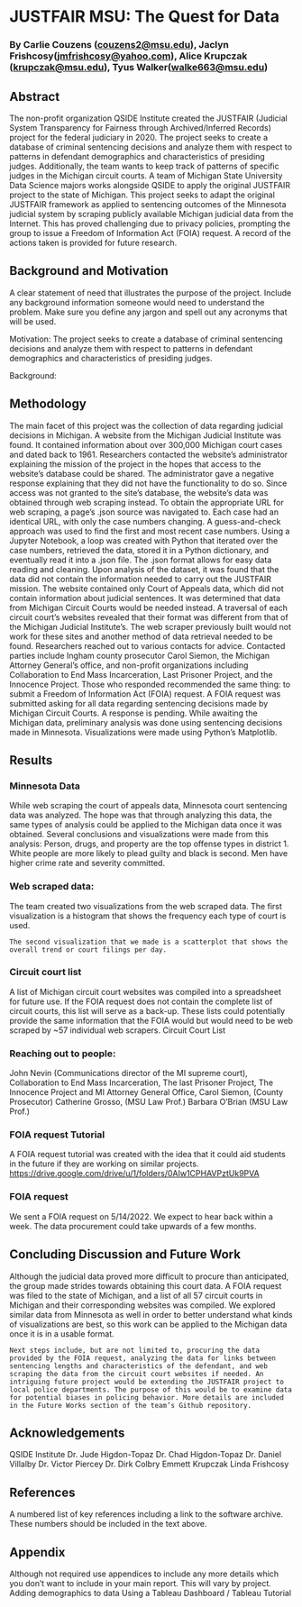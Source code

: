 # JUSTFAIR MSU: The Quest for Data
### By Carlie Couzens (couzens2@msu.edu), Jaclyn Frishcosy(jmfrishcosy@yahoo.com), Alice Krupczak (krupczak@msu.edu), Tyus Walker(walke663@msu.edu)
 
## Abstract
The non-profit organization QSIDE Institute created the JUSTFAIR (Judicial System Transparency for Fairness through Archived/Inferred Records) project for the federal judiciary in 2020. The project seeks to create a database of criminal sentencing decisions and analyze them with respect to patterns in defendant demographics and characteristics of presiding judges. Additionally, the team wants to keep track of patterns of specific judges in the Michigan circuit courts. A team of Michigan State University Data Science majors works alongside QSIDE to apply the original JUSTFAIR project to the state of Michigan. This project seeks to adapt the original JUSTFAIR framework as applied to sentencing outcomes of the Minnesota judicial system by scraping publicly available Michigan judicial data from the Internet. This has proved challenging due to privacy policies, prompting the group to issue a Freedom of Information Act (FOIA) request. A record of the actions taken is provided for future research. 
 
## Background and Motivation
A clear statement of need that illustrates the purpose of the project. Include any background information someone would need to understand the problem. Make sure you define any jargon and spell out any acronyms that will be used.
 
Motivation: The project seeks to create a database of criminal sentencing decisions and analyze them with respect to patterns in defendant demographics and characteristics of presiding judges.
 
Background:
 
## Methodology
The main facet of this project was the collection of data regarding judicial decisions in Michigan. A website from the Michigan Judicial Institute was found. It contained information about over 300,000 Michigan court cases and dated back to 1961. Researchers contacted the website’s administrator explaining the mission of the project in the hopes that access to the website’s database could be shared. The administrator gave a negative response explaining that they did not have the functionality to do so.
Since access was not granted to the site’s database, the website’s data was obtained through web scraping instead. 
To obtain the appropriate URL for web scraping, a page’s .json source was navigated to. Each case had an identical URL, with only the case numbers changing. A guess-and-check approach was used to find the first and most recent case numbers. Using a Jupyter Notebook, a loop was created with Python that iterated over the case numbers, retrieved the data, stored it in a Python dictionary, and eventually read it into a .json file. The .json format allows for easy data reading and cleaning.
Upon analysis of the dataset, it was found that the data did not contain the information needed to carry out the JUSTFAIR mission. The website contained only Court of Appeals data, which did not contain information about judicial sentences. It was determined that data from Michigan Circuit Courts would be needed instead.
A traversal of each circuit court’s websites revealed that their format was different from that of the Michigan Judicial Institute’s. The web scraper previously built would not work for these sites and another method of data retrieval needed to be found.
Researchers reached out to various contacts for advice. Contacted parties include Ingham county prosecutor Carol Siemon, the Michigan Attorney General’s office, and non-profit organizations including Collaboration to End Mass Incarceration, Last Prisoner Project, and the Innocence Project. Those who responded recommended the same thing: to submit a Freedom of Information Act (FOIA) request. A FOIA request was submitted asking for all data regarding sentencing decisions made by Michigan Circuit Courts. A response is pending.
While awaiting the Michigan data, preliminary analysis was done using sentencing decisions made in Minnesota. Visualizations were made using Python’s Matplotlib. 
 
## Results


### Minnesota Data
While web scraping the court of appeals data, Minnesota court sentencing data was analyzed. The hope was that through analyzing this data, the same types of analysis could be applied to the Michigan data once it was obtained. Several conclusions and visualizations were made from this analysis:
Person, drugs, and property are the top offense types in district 1.
White people are more likely to plead guilty and black is second.
Men have higher crime rate and severity committed.
 
 
 
 
 
 
 
 
 
 
 
 
### Web scraped data:
 
 
 
 
 
 
 
 
 
 
 
 
 
 
 
 
 
 
 
 
 
 
 
 
 
 
 
 
 
The team created two visualizations from the web scraped data. The first visualization is a histogram that shows the frequency each type of court is used. 
 

	The second visualization that we made is a scatterplot that shows the overall trend or court filings per day.

### Circuit court list
A list of Michigan circuit court websites was compiled into a spreadsheet for future use. If the FOIA request does not contain the complete list of circuit courts, this list will serve as a back-up. These lists could potentially provide the same information that the FOIA would but would need to be web scraped by ~57 individual web scrapers.
Circuit Court List

### Reaching out to people:
John Nevin (Communications director of the MI supreme court),
Collaboration to End Mass Incarceration, 
The last Prisoner Project, 
The Innocence Project and 
MI Attorney General Office,
Carol Siemon, (County Prosecutor)
Catherine Grosso, (MSU Law Prof.)
Barbara O’Brian (MSU Law Prof.)
 
### FOIA request Tutorial
A FOIA request tutorial was created with the idea that it could aid students in the future if they are working on similar projects.
https://drive.google.com/drive/u/1/folders/0AIw1CPHAVPztUk9PVA
 
### FOIA request
 We sent a FOIA request on 5/14/2022. We expect to hear back within a week. The data procurement could take upwards of a few months.
 
## Concluding Discussion and Future Work
Although the judicial data proved more difficult to procure than anticipated, the group made strides towards obtaining this court data. A FOIA request was filed to the state of Michigan, and a list of all 57 circuit courts in Michigan and their corresponding websites was compiled. We explored similar data from Minnesota as well in order to better understand what kinds of visualizations are best, so this work can be applied to the Michigan data once it is in a usable format.
	
	Next steps include, but are not limited to, procuring the data provided by the FOIA request, analyzing the data for links between sentencing lengths and characteristics of the defendant, and web scraping the data from the circuit court websites if needed. An intriguing future project would be extending the JUSTFAIR project to local police departments. The purpose of this would be to examine data for potential biases in policing behavior. More details are included in the Future Works section of the team’s Github repository.

 
## Acknowledgements
QSIDE Institute
Dr. Jude Higdon-Topaz
Dr. Chad Higdon-Topaz
Dr. Daniel Villalby
Dr. Victor Piercey
Dr. Dirk Colbry
Emmett Krupczak
Linda Frishcosy
 
## References
A numbered list of key references including a link to the software archive. These numbers should be included in the text above.
 
## Appendix
Although not required use appendices to include any more details which you don’t want to include in your main report. This will vary by project.
	Adding demographics to data
	Using a Tableau Dashboard / Tableau Tutorial
